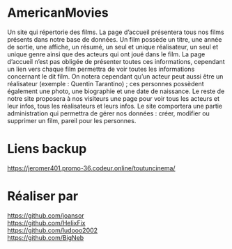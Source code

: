 # AmericanMovies

Un site qui répertorie des films. La page d’accueil présentera tous nos films présents dans notre base de données.
Un film possède un titre, une année de sortie, une affiche, un résumé, un seul et unique réalisateur, un seul et unique genre ainsi que des acteurs qui ont joué dans le film. La page d’accueil n’est pas obligée de présenter toutes ces informations, cependant un lien vers chaque film permettra de voir toutes les informations concernant le dit film.
On notera cependant qu’un acteur peut aussi être un réalisateur (exemple : Quentin Tarantino) ; ces personnes possèdent également une photo, une biographie et une date de naissance.
Le reste de notre site proposera à nos visiteurs une page pour voir tous les acteurs et leur infos, tous les réalisateurs et leurs infos.
Le site comportera une partie administration qui permettra de gérer nos données : créer, modifier ou supprimer un film, pareil pour les personnes.


# Liens backup

https://jeromer401.promo-36.codeur.online/toutuncinema/

# Réaliser par

https://github.com/joansor <br>
https://github.com/HelixFix <br>
https://github.com/ludooo2002 <br>
https://github.com/BigNeb
